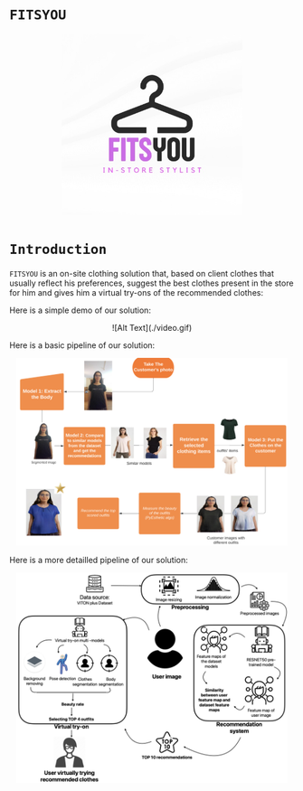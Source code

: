 # `FITSYOU`

<p align="center">
    <img src='./LOGO.jpeg' width=320>
</p>

# `Introduction`

`FITSYOU` is an on-site clothing solution that, based on client clothes that usually reflect his preferences, suggest the best clothes present in the store for him and gives him a virtual try-ons of the recommended clothes:

Here is a simple demo of our solution:

<div style="text-align:center">
    ![Alt Text](./video.gif)
</div>

Here is a basic pipeline of our solution:
 <p align="center">
    <img src='./pipeline.png' width=480>
</p>

Here is a more detailled pipeline of our solution:
<p align="center">
    <img src='./detailled_pipeline.png' width=480>
</p>
